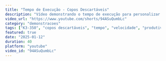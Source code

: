 ```yaml
---
title: "Tempo de Execução - Copos Descartáveis"
description: "Vídeo demonstrando o tempo de execução para personalizar copos descartáveis com a K3-350, mostrando a eficiência e velocidade da máquina."
video_url: "https://www.youtube.com/shorts/94ASuQumbLc"
category: "demonstracoes"
tags: ["K3-350", "copos descartáveis", "tempo", "velocidade", "produtividade"]
featured: true
date: "2025-01-12"
duration: 40
platform: "youtube"
video_id: "94ASuQumbLc"
---
```


